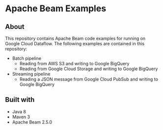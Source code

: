 # Apache Beam Examples

## About
This repository contains Apache Beam code examples for running on Google Cloud Dataflow. The following examples are contained in this repository:
* Batch pipeline
    * Reading from AWS S3 and writing to Google BigQuery
    * Reading from Google Cloud Storage and writing to Google BigQuery
* Streaming pipeline
    * Reading a JSON message from Google Cloud PubSub and writing to Google BigQuery

## Built with
* Java 8
* Maven 3
* Apache Beam 2.5.0
